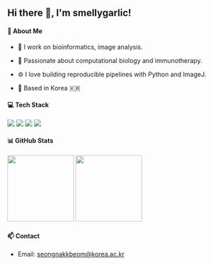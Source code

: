 ## Hi there 👋, I'm smellygarlic!

#### 🧬 About Me

* 🔬 I work on bioinformatics, image analysis.

* 🧠 Passionate about computational biology and immunotherapy.

* ⚙️ I love building reproducible pipelines with Python and ImageJ.

* 📍 Based in Korea 🇰🇷

#### 💻 Tech Stack
<div align="left"> <img src="https://img.shields.io/badge/Python-3776AB?style=flat-square&logo=python&logoColor=white"/> <img src="https://img.shields.io/badge/ImageJ-0099CC?style=flat-square&logo=ImageJ&logoColor=white"/> <img src="https://img.shields.io/badge/Linux-FCC624?style=flat-square&logo=linux&logoColor=black"/> <img src="https://img.shields.io/badge/Git-F05032?style=flat-square&logo=git&logoColor=white"/> </div>

#### 📊 GitHub Stats
<p align="left"> <img src="https://github-readme-stats.vercel.app/api?username=smellygarlic&show_icons=true&theme=tokyonight" height="150"/> <img src="https://github-readme-stats.vercel.app/api/top-langs/?username=smellygarlic&layout=compact&theme=tokyonight" height="150"/> </p>

#### 📫 Contact
* Email: seongnakkbeom@korea.ac.kr
